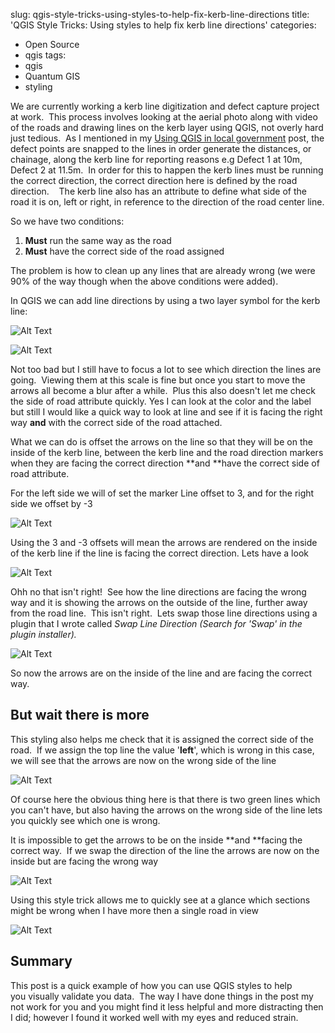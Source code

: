 slug: qgis-style-tricks-using-styles-to-help-fix-kerb-line-directions
title: 'QGIS Style Tricks: Using styles to help fix kerb line directions'
categories:
- Open Source
- qgis
tags:
- qgis
- Quantum GIS
- styling

We are currently working a kerb line digitization and defect capture project at work.  This process involves looking at the aerial photo along with video of the roads and drawing lines on the kerb layer using QGIS, not overly hard just tedious.  As I mentioned in my [Using QGIS in local government](/2012/04/23/using-qgis-in-local-government/) post, the defect points are snapped to the lines in order generate the distances, or chainage, along the kerb line for reporting reasons e.g Defect 1 at 10m, Defect 2 at 11.5m.  In order for this to happen the kerb lines must be running the correct direction, the correct direction here is defined by the road direction.    The kerb line also has an attribute to define what side of the road it is on, left or right, in reference to the direction of the road center line.

So we have two conditions:
  1. **Must** run the same way as the road
  2. **Must** have the correct side of the road assigned

The problem is how to clean up any lines that are already wrong (we were 90% of the way though when the above conditions were added).

In QGIS we can add line directions by using a two layer symbol for the kerb line:

![Alt Text](/images/http://woostuff.files.wordpress.com/2012/07/symbol-properties_117.png)

![Alt Text](/images/http://woostuff.files.wordpress.com/2012/07/line-directions.png)

Not too bad but I still have to focus a lot to see which direction the lines are going.  Viewing them at this scale is fine but once you start to move the arrows all become a blur after a while.  Plus this also doesn't let me check the side of road attribute quickly. Yes I can look at the color and the label but still I would like a quick way to look at line and see if it is facing the right way **and** with the correct side of the road attached.

What we can do is offset the arrows on the line so that they will be on the inside of the kerb line, between the kerb line and the road direction markers when they are facing the correct direction **and **have the correct side of road attribute.

For the left side we will of set the marker Line offset to 3, and for the right side we offset by -3

![Alt Text](/images/http://woostuff.files.wordpress.com/2012/07/left.png)

Using the 3 and -3 offsets will mean the arrows are rendered on the inside of the kerb line if the line is facing the correct direction. Lets have a look

![Alt Text](/images/http://woostuff.files.wordpress.com/2012/07/wrong.png)

Ohh no that isn't right!  See how the line directions are facing the wrong way and it is showing the arrows on the outside of the line, further away from the road line.  This isn't right.  Lets swap those line directions using a plugin that I wrote called _Swap Line Direction (Search for 'Swap' in the plugin installer)._

![Alt Text](/images/http://woostuff.files.wordpress.com/2012/07/right.png)

So now the arrows are on the inside of the line and are facing the correct way.

## But wait there is more


This styling also helps me check that it is assigned the correct side of the road.  If we assign the top line the value '**left**', which is wrong in this case, we will see that the arrows are now on the wrong side of the line

![Alt Text](/images/http://woostuff.files.wordpress.com/2012/07/wrong-side.png)

Of course here the obvious thing here is that there is two green lines which you can't have, but also having the arrows on the wrong side of the line lets you quickly see which one is wrong.

It is impossible to get the arrows to be on the inside **and **facing the correct way.  If we swap the direction of the line the arrows are now on the inside but are facing the wrong way

![Alt Text](/images/http://woostuff.files.wordpress.com/2012/07/wrong-side-wrong-waypng)

Using this style trick allows me to quickly see at a glance which sections might be wrong when I have more then a single road in view

![Alt Text](/images/http://woostuff.files.wordpress.com/2012/07/overview.png)

## Summary

This post is a quick example of how you can use QGIS styles to help you visually validate you data.  The way I have done things in the post my not work for you and you might find it less helpful and more distracting then I did; however I found it worked well with my eyes and reduced strain.
